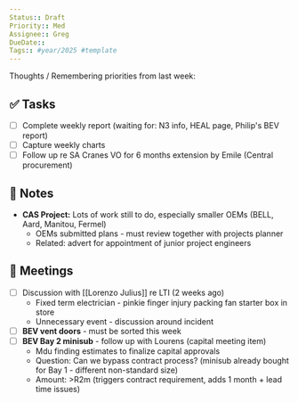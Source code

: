 ```yaml
---
Status:: Draft
Priority:: Med
Assignee:: Greg
DueDate:: 
Tags:: #year/2025 #template
---
```

Thoughts / Remembering priorities from last week:

## ✅ Tasks
- [ ] Complete weekly report (waiting for: N3 info, HEAL page, Philip's BEV report)
- [ ] Capture weekly charts
- [ ] Follow up re SA Cranes VO for 6 months extension by Emile (Central procurement)

## 📝 Notes
- **CAS Project:** Lots of work still to do, especially smaller OEMs (BELL, Aard, Manitou, Fermel)
  - OEMs submitted plans - must review together with projects planner
  - Related: advert for appointment of junior project engineers

## 📅 Meetings
- [ ] Discussion with [[Lorenzo Julius]] re LTI (2 weeks ago)
  - Fixed term electrician - pinkie finger injury packing fan starter box in store
  - Unnecessary event - discussion around incident
- [ ] **BEV vent doors** - must be sorted this week
- [ ] **BEV Bay 2 minisub** - follow up with Lourens (capital meeting item)
  - Mdu finding estimates to finalize capital approvals
  - Question: Can we bypass contract process? (minisub already bought for Bay 1 - different non-standard size)
  - Amount: >R2m (triggers contract requirement, adds 1 month + lead time issues)
